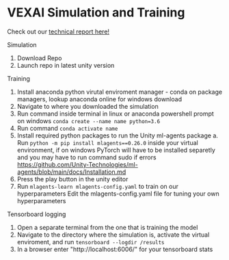 # VEXAI Simulation and Training

Check out our [technical report here!](https://arxiv.org/abs/2211.14385)

Simulation
1. Download Repo
2. Launch repo in latest unity version

Training
1. Install anaconda python virutal enviroment manager - conda on package managers, lookup anaconda online for windows download
2. Navigate to where you downloaded the simulation
3. Run command inside terminal in linux or anaconda powershell prompt on windows `conda create --name name python=3.6`
4. Run command `conda activate name`
2. Install required python packages to run the Unity ml-agents package
  a. Run `python -m pip install mlagents==0.26.0` inside your virtual environment, if on windows PyTorch will have to be installed separetly and you may have to run command sudo if errors 
    https://github.com/Unity-Technologies/ml-agents/blob/main/docs/Installation.md
3. Press the play button in the unity editor
4. Run `mlagents-learn mlagents-config.yaml` to train on our hyperparameters
  Edit the mlagents-config.yaml file for tuning your own hyperparameters

Tensorboard logging
1. Open a separate terminal from the one that is training the model
2. Navigate to the directory where the simulation is, activate the virtual enviroment, and run `tensorboard --logdir /results`
3. In a browser enter "http://localhost:6006/" for your tensorboard stats

